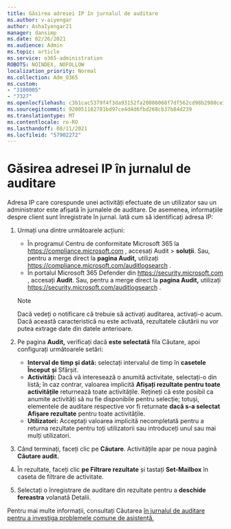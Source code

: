 ```yaml
---
title: Găsirea adresei IP în jurnalul de auditare
ms.author: v-aiyengar
author: AshaIyengar21
manager: dansimp
ms.date: 02/26/2021
ms.audience: Admin
ms.topic: article
ms.service: o365-administration
ROBOTS: NOINDEX, NOFOLLOW
localization_priority: Normal
ms.collection: Adm_O365
ms.custom:
- "3100005"
- "7327"
ms.openlocfilehash: c3b1cac5379f4f3da93152fa20086068f7df562cd98b2980ce1b4280e0aa6d5f
ms.sourcegitcommit: 920051182781bd97ce4d4d6fbd268cb37b84d239
ms.translationtype: MT
ms.contentlocale: ro-RO
ms.lasthandoff: 08/11/2021
ms.locfileid: "57902272"
---
```

# <a name="find-the-ip-address-in-audit-log"></a>Găsirea adresei IP în jurnalul de auditare

Adresa IP care corespunde unei activități efectuate de un utilizator sau un administrator este afișată în jurnalele de auditare. De asemenea, informațiile despre client sunt înregistrate în jurnal. Iată cum să identificați adresa IP:

1. Urmați una dintre următoarele acțiuni:
   - În programul Centru de conformitate Microsoft 365 la <https://compliance.microsoft.com> , accesați Audit  \> **soluții**. Sau, pentru a merge direct la **pagina Audit,** utilizați <https://compliance.microsoft.com/auditlogsearch> .
   - În portalul Microsoft 365 Defender din <https://security.microsoft.com> , accesați **Audit**. Sau, pentru a merge direct la **pagina Audit,** utilizați <https://security.microsoft.com/auditlogsearch> .

    > [!NOTE]
    > Dacă vedeți o notificare că trebuie să activați auditarea, activați-o acum. Dacă această caracteristică nu este activată, rezultatele căutării nu vor putea extrage date din datele anterioare.

2. Pe pagina **Audit,** verificați dacă **este selectată** fila Căutare, apoi configurați următoarele setări:
   - **Interval de timp și dată:** selectați intervalul de timp în **casetele Început** **și** Sfârșit.
   - **Activități:** Dacă vă interesează o anumită activitate, selectați-o din listă; în caz contrar, valoarea implicită **Afișați rezultate pentru toate activitățile** returnează toate activitățile. Rețineți că este posibil ca anumite activități să nu fie disponibile pentru selecție; totuși, elementele de auditare respective vor fi returnate **dacă s-a selectat Afișare rezultate** pentru toate activitățile.
   - **Utilizatori:** Acceptați valoarea implicită necompletată pentru a returna rezultate pentru toți utilizatorii sau introduceți unul sau mai mulți utilizatori.

3. Când terminați, faceți clic pe **Căutare**. Activitățile apar pe noua pagină **Căutare audit.**

4. În rezultate, faceți clic **pe Filtrare rezultate** și tastați **Set-Mailbox** în caseta de filtrare de activitate.

5. Selectați o înregistrare de auditare din rezultate pentru a **deschide fereastra** volanată Detalii.

Pentru mai multe informații, consultați Căutarea [în jurnalul de auditare pentru a investiga problemele comune de asistență.](https://docs.microsoft.com/microsoft-365/compliance/auditing-troubleshooting-scenarios)
